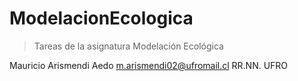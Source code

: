 # ModelacionEcologica


>Tareas de la asignatura Modelación Ecológica


Mauricio Arismendi Aedo  m.arismendi02@ufromail.cl  RR.NN. UFRO
